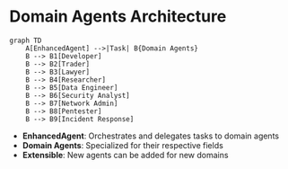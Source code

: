 # Domain Agents Architecture

```mermaid
graph TD
    A[EnhancedAgent] -->|Task| B{Domain Agents}
    B --> B1[Developer]
    B --> B2[Trader]
    B --> B3[Lawyer]
    B --> B4[Researcher]
    B --> B5[Data Engineer]
    B --> B6[Security Analyst]
    B --> B7[Network Admin]
    B --> B8[Pentester]
    B --> B9[Incident Response]
```

- **EnhancedAgent**: Orchestrates and delegates tasks to domain agents
- **Domain Agents**: Specialized for their respective fields
- **Extensible**: New agents can be added for new domains
